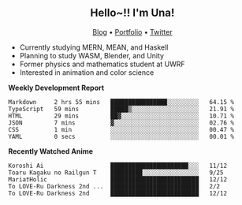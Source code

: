 <h2 align="center">
  Hello~!! I'm Una!
</h2>

<p align="center">
  <a href="https://anarchy.website/">Blog</a> &bull;
  <a href="https://una-ada.github.io/">Portfolio</a> &bull;
  <a href="https://twitter.com/xn__z7x">Twitter</a>
</p>

- Currently studying MERN, MEAN, and Haskell
- Planning to study WASM, Blender, and Unity
- Former physics and mathematics student at UWRF
- Interested in animation and color science

**Weekly Development Report**

<!--START_SECTION:waka-->

```text
Markdown     2 hrs 55 mins   ████████████████░░░░░░░░░   64.15 %
TypeScript   59 mins         █████▒░░░░░░░░░░░░░░░░░░░   21.91 %
HTML         29 mins         ██▓░░░░░░░░░░░░░░░░░░░░░░   10.71 %
JSON         7 mins          ▓░░░░░░░░░░░░░░░░░░░░░░░░   02.76 %
CSS          1 min           ░░░░░░░░░░░░░░░░░░░░░░░░░   00.47 %
YAML         0 secs          ░░░░░░░░░░░░░░░░░░░░░░░░░   00.01 %
```

<!--END_SECTION:waka-->

**Recently Watched Anime**

<!-- RECENT-ANIME:START -->

    Koroshi Ai                   ██████████████████████░░░   11/12
    Toaru Kagaku no Railgun T    █████████░░░░░░░░░░░░░░░░   9/25
    Maria†Holic                  █████████████████████████   12/12
    To LOVE-Ru Darkness 2nd ...  █████████████████████████   2/2
    To LOVE-Ru Darkness 2nd      █████████████████████████   12/12
<!-- RECENT-ANIME:END -->
